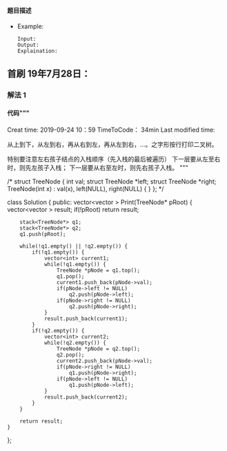 ## 
#### 题目描述

- Example:
    ```
    Input: 
    Output: 
    Explaination:
    ```  

## 首刷 19年7月28日：
### 解法 1
#### 代码"""
Creat time: 2019-09-24 10：59
TimeToCode： 34min
Last modified time: 

从上到下，从左到右，再从右到左，再从左到右，...。之字形按行打印二叉树。

特别要注意左右孩子结点的入栈顺序（先入栈的最后被遍历）
下一层要从左至右时，则先左孩子入栈；
下一层要从右至左时，则先右孩子入栈。
"""

/*
struct TreeNode {
    int val;
    struct TreeNode *left;
    struct TreeNode *right;
    TreeNode(int x) :
            val(x), left(NULL), right(NULL) {
    }
};
*/

class Solution {
public:
    vector<vector<int> > Print(TreeNode* pRoot) {
        vector<vector<int> > result;
        if(!pRoot) return result;

        stack<TreeNode*> q1;
        stack<TreeNode*> q2;
        q1.push(pRoot);

        while(!q1.empty() || !q2.empty()) {
            if(!q1.empty()) {
                vector<int> current1;
                while(!q1.empty()) {
                    TreeNode *pNode = q1.top();
                    q1.pop();
                    current1.push_back(pNode->val);
                    if(pNode->left != NULL)
                        q2.push(pNode->left);
                    if(pNode->right != NULL)
                        q2.push(pNode->right);
                }
                result.push_back(current1);
            }
            if(!q2.empty()) {
                vector<int> current2;
                while(!q2.empty()) {
                    TreeNode *pNode = q2.top();
                    q2.pop();
                    current2.push_back(pNode->val);
                    if(pNode->right != NULL)
                        q1.push(pNode->right);
                    if(pNode->left != NULL)
                        q1.push(pNode->left);
                }
                result.push_back(current2);
            }
        }

        return result;
    }
};